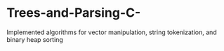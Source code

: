 # Trees-and-Parsing-C-
Implemented algorithms for vector manipulation, string tokenization, and binary heap sorting
